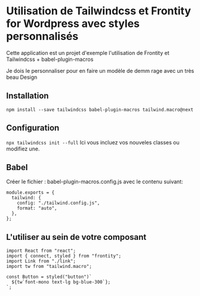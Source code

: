 # Utilisation de Tailwindcss et Frontity for Wordpress avec styles personnalisés
Cette application est un projet d'exemple l'utilisation de Frontity et Tailwindcss + babel-plugin-macros

Je dois le personnaliser pour en faire un modèle de demm  rage avec un très beau Design

## Installation
`npm install --save tailwindcss babel-plugin-macros tailwind.macro@next`

## Configuration
`npx tailwindcss init --full` Ici vous incluez vos nouveles classes ou modifiez une.

## Babel
Créer le fichier : babel-plugin-macros.config.js avec le contenu suivant:

```
module.exports = {
  tailwind: {
    config: "./tailwind.config.js",
    format: "auto",
  },
};
```

## L'utiliser au sein de votre composant
```
import React from "react";
import { connect, styled } from "frontity";
import Link from "./link";
import tw from "tailwind.macro";

const Button = styled("button")`
  ${tw`font-mono text-lg bg-blue-300`};
`;
```
